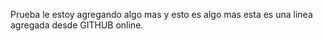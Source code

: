 Prueba
le estoy agregando algo mas y esto es algo mas
esta es una linea agregada desde GITHUB online.

